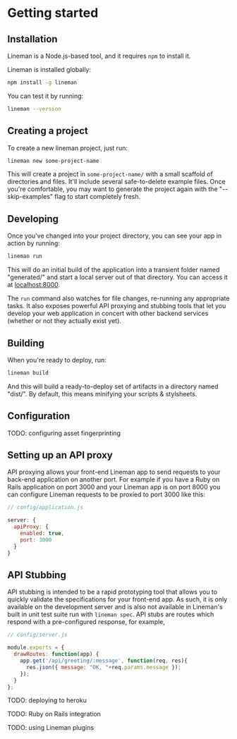 # Getting started

## Installation

Lineman is a Node.js-based tool, and it requires `npm` to install it.

Lineman is installed globally:

```bash
npm install -g lineman
```

You can test it by running:

```bash
lineman --version
```

## Creating a project

To create a new lineman project, just run:

```bash
lineman new some-project-name
```

This will create a project in `some-project-name/` with a small scaffold of directories and files. It'll include several safe-to-delete example files. Once you're comfortable, you may want to generate the project again with the "--skip-examples" flag to start completely fresh.

## Developing

Once you've changed into your project directory, you can see your app in action by running:

``` bash
lineman run
```

This will do an initial build of the application into a transient folder named "generated/" and start a local server out of that directory. You can access it at [localhost:8000](http://localhost:8000).

The `run` command also watches for file changes, re-running any appropriate tasks. It also exposes powerful API proxying and stubbing tools that let you develop your web application in concert with other backend services (whether or not they actually exist yet).

## Building

When you're ready to deploy, run:

``` bash
lineman build
```

And this will build a ready-to-deploy set of artifacts in a directory named "dist/". By default, this means minifying your scripts & stylsheets.

## Configuration

TODO: configuring asset fingerprinting

## Setting up an API proxy

API proxying allows your front-end Lineman app to send requests to your back-end application on another port. For example if you have a Ruby on Rails application on port 3000 and your Lineman app is on port 8000 you can configure Lineman requests to be proxied to port 3000 like this:

``` js
// config/application.js

server: {
  apiProxy: {
    enabled: true,
    port: 3000
  }
}
```

## API Stubbing

API stubbing is intended to be a rapid prototyping tool that allows you to quickly validate the specifications for your front-end app. As such, it is only available on the development server and is also not available in Lineman's built in unit test suite run with `lineman spec`. API stubs are routes which respond with a pre-configured response, for example,

``` js
// config/server.js

module.exports = {
  drawRoutes: function(app) {
    app.get('/api/greeting/:message', function(req, res){
      res.json({ message: "OK, "+req.params.message });
    });
  }
};
```

TODO: deploying to heroku

TODO: Ruby on Rails integration

TODO: using Lineman plugins
